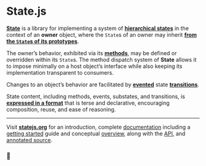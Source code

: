 # State.js

**[State][0]** is a library for implementing a system of **[hierarchical states][1]** in the context of an **owner** object, where the `State`s of an owner may inherit **[from the `State`s of its prototypes][2]**.

The owner’s behavior, exhibited via its **[methods][3]**, may be defined or overridden within its `State`s. The method dispatch system of **State** allows it to impose minimally on a host object’s interface while also keeping its implementation transparent to consumers.

Changes to an object’s behavior are facilitated by **[evented][4]** state **[transitions][5]**.

State content, including methods, events, substates, and transitions, is **[expressed in a format][6]** that is terse and declarative, encouraging composition, reuse, and ease of reasoning.

* * *

Visit **[statejs.org][]** for an introduction, complete [documentation][] including a [getting started][] guide and conceptual [overview][], along with the [API][], and [annotated source][].

### &#x1f44b;




[0]: http://statejs.org/
[1]: http://statejs.org/docs/#concepts--inheritance--superstates-and-substates
[2]: http://statejs.org/docs/#concepts--inheritance--protostates
[3]: http://statejs.org/docs/#concepts--methods
[4]: http://statejs.org/docs/#concepts--events
[5]: http://statejs.org/docs/#concepts--transitions
[6]: http://statejs.org/docs/#concepts--expressions

[statejs.org]:       http://statejs.org/
[documentation]:     http://statejs.org/docs/
[getting started]:   http://statejs.org/docs/#getting-started
[overview]:          http://statejs.org/docs/#overview
[API]:               http://statejs.org/api/
[annotated source]:  http://statejs.org/source/
